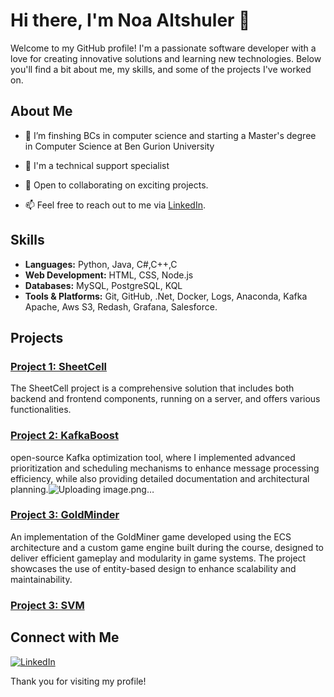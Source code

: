 # Hi there, I'm Noa Altshuler 👋

Welcome to my GitHub profile! I'm a passionate software developer with a love for creating innovative solutions and learning new technologies. Below you'll find a bit about me, my skills, and some of the projects I've worked on.

## About Me

- 🌱 I’m finshing BCs in computer science and starting a Master's degree in Computer Science at Ben Gurion University
- 🌱 I'm a  technical support specialist

- 💼 Open to collaborating on exciting projects.
- 📫 Feel free to reach out to me via [LinkedIn](https://www.linkedin.com/in/noa-altshuler-9750441b9/).

## Skills

- **Languages:** Python, Java, C#,C++,C
- **Web Development:** HTML, CSS, Node.js
- **Databases:** MySQL, PostgreSQL, KQL
- **Tools & Platforms:** Git, GitHub, .Net, Docker, Logs, Anaconda, Kafka Apache, Aws S3, Redash, Grafana, Salesforce.


## Projects

### [Project 1: SheetCell](https://github.com/orenpartush0/sheet-cell)
The SheetCell project is a comprehensive solution that includes both backend and frontend components, running on a server, and offers various functionalities.
### [Project 2: KafkaBoost](https://github.com/NoaAltshuler/Kafkaboost)
open-source Kafka optimization tool, where I implemented advanced prioritization and scheduling mechanisms to enhance message processing efficiency, while also providing detailed documentation and architectural planning.![Uploading image.png…]()
### [Project 3: GoldMinder](https://github.com/ElizabethAsh/GoldMiner)
An implementation of the GoldMiner game developed using the ECS architecture and a custom game engine built during the course, designed to deliver efficient gameplay and modularity in game systems. The project showcases the use of entity-based design to enhance scalability and maintainability.
### [Project 3: SVM](https://github.com/NoaAltshuler/SVM/tree/master/svm_code)




## Connect with Me
[![LinkedIn](https://img.shields.io/badge/LinkedIn-blue?style=flat-square&logo=linkedin&labelColor=blue&link=https://www.linkedin.com/in/noa-altshuler)](https://www.linkedin.com/in/noa-altshuler-9750441b9/)

Thank you for visiting my profile!

